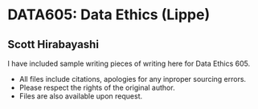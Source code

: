 # DATA605: Data Ethics (Lippe)
## Scott Hirabayashi

I have included sample writing pieces of writing here for Data Ethics 605.  
- All files include citations, apologies for any inproper sourcing errors.  
- Please respect the rights of the original author.  
- Files are also available upon request.  
